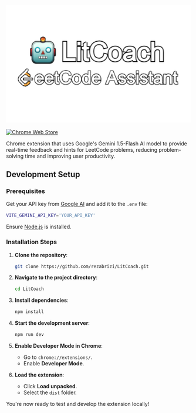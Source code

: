 <p align="center">
    <img src="assets/small-promo-tile.png" alt="LitCoach" width="600"/>

</p>

[![Chrome Web Store](https://img.shields.io/badge/Available_on-Chrome_Web_Store-cce7e8?style=for-the-badge)](https://chromewebstore.google.com/detail/litcoach/pbkbbpmpbidfjbcapgplbdogiljdechf?hl=en&authuser=0)

Chrome extension that uses Google's Gemini 1.5-Flash AI model to provide real-time feedback and hints for LeetCode problems, reducing problem-solving time and improving user productivity.

## Development Setup

### Prerequisites

Get your API key from [Google AI](https://ai.google.dev/) and add it to the `.env` file:

```bash
VITE_GEMINI_API_KEY='YOUR_API_KEY'
```

Ensure [Node.js](https://nodejs.org/) is installed.

### Installation Steps

1. **Clone the repository**:

    ```bash
    git clone https://github.com/rezabrizi/LitCoach.git
    ```

2. **Navigate to the project directory**:

    ```bash
    cd LitCoach
    ```

3. **Install dependencies**:

    ```bash
    npm install
    ```

4. **Start the development server**:

    ```bash
    npm run dev
    ```

5. **Enable Developer Mode in Chrome**:

    - Go to `chrome://extensions/`.
    - Enable **Developer Mode**.

6. **Load the extension**:

    - Click **Load unpacked**.
    - Select the `dist` folder.

You're now ready to test and develop the extension locally!
